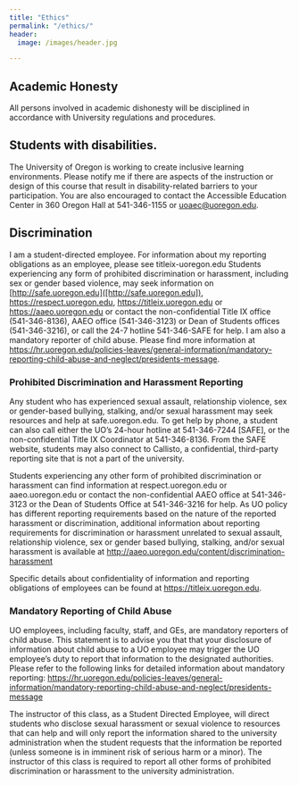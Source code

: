 ```yaml
---
title: "Ethics"
permalink: "/ethics/"
header:
  image: /images/header.jpg

---
```


## Academic Honesty
All persons involved in academic dishonesty will be disciplined in accordance with University regulations and procedures.

## Students with disabilities.
The University of Oregon is working to create inclusive learning environments. Please notify me if there are aspects of the instruction or design of this course that result in disability-related barriers to your participation. You are also encouraged to contact the Accessible Education Center in 360 Oregon Hall at 541-346-1155 or uoaec@uoregon.edu.

## Discrimination
I am a student-directed employee. For information about my reporting obligations as an employee, please see titleix-uoregon.edu Students experiencing any form of prohibited discrimination or harassment, including sex or gender based violence, may seek information on [http://safe.uoregon.edu]([http://safe.uoregon.edu]), https://respect.uoregon.edu, https://titleix.uoregon.edu or https://aaeo.uoregon.edu or contact the non-confidential Title IX office (541-346-8136), AAEO office (541-346-3123) or Dean of Students offices (541-346-3216), or call the 24-7 hotline 541-346-SAFE for help. I am also a mandatory reporter of child abuse. Please find more information at https://hr.uoregon.edu/policies-leaves/general-information/mandatory-reporting-child-abuse-and-neglect/presidents-message.

### Prohibited Discrimination and Harassment Reporting

Any student who has experienced sexual assault, relationship violence, sex or gender-based bullying, stalking, and/or sexual harassment may seek resources and help at safe.uoregon.edu. To get help by phone, a student can also call either the UO’s 24-hour hotline at 541-346-7244 [SAFE], or the non-confidential Title IX Coordinator at 541-346-8136. From the SAFE website, students may also connect to Callisto, a confidential, third-party reporting site that is not a part of the university.

Students experiencing any other form of prohibited discrimination or harassment can find information at respect.uoregon.edu or aaeo.uoregon.edu or contact the non-confidential AAEO office at 541-346-3123 or the Dean of Students Office at 541-346-3216 for help. As UO policy has different reporting requirements based on the nature of the reported harassment or discrimination, additional information about reporting requirements for discrimination or harassment unrelated to sexual assault, relationship violence, sex or gender based bullying, stalking, and/or sexual harassment is available at http://aaeo.uoregon.edu/content/discrimination-harassment

Specific details about confidentiality of information and reporting obligations of employees can be found at https://titleix.uoregon.edu.

### Mandatory Reporting of Child Abuse

UO employees, including faculty, staff, and GEs, are mandatory reporters of child abuse. This statement is to advise you that that your disclosure of information about child abuse to a UO employee may trigger the UO employee’s duty to report that information to the designated authorities. Please refer to the following links for detailed information about mandatory reporting: https://hr.uoregon.edu/policies-leaves/general-information/mandatory-reporting-child-abuse-and-neglect/presidents-message

The instructor of this class, as a Student Directed Employee, will direct students who disclose sexual harassment or sexual violence to resources that can help and will only report the information shared to the university administration when the student requests that the information be reported (unless someone is in imminent risk of serious harm or a minor). The instructor of this class is required to report all other forms of prohibited discrimination or harassment to the university administration.

